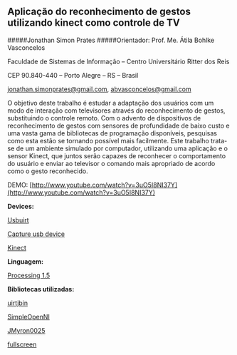## **Aplicação do reconhecimento de gestos utilizando kinect como controle de TV**
#####Jonathan Simon Prates
#####Orientador: Prof. Me. Átila Bohlke Vasconcelos

Faculdade de Sistemas de Informação – Centro Universitário Ritter dos Reis

CEP 90.840-440 – Porto Alegre – RS – Brasil

jonathan.simonprates@gmail.com, abvasconcelos@gmail.com

O objetivo deste trabalho é estudar a adaptação dos usuários com um modo de interação com televisores através do reconhecimento de gestos, substituindo o controle remoto. Com o advento de dispositivos de reconhecimento de gestos com sensores de profundidade de baixo custo e uma vasta gama de bibliotecas de programação disponíveis, pesquisas como esta estão se tornando possível mais facilmente. Este trabalho trata-se de um ambiente simulado por computador, utilizando uma aplicação e o sensor Kinect, que juntos serão capazes de reconhecer o comportamento do usuário e enviar ao televisor o comando mais apropriado de acordo como o gesto reconhecido.

DEMO: [http://www.youtube.com/watch?v=3uO5I8NI37Y](http://www.youtube.com/watch?v=3uO5I8NI37Y)

**Devices:**

[Usbuirt](http://www.usbuirt.com/)

[Capture usb device](http://bit.ly/w8zlaI)

[Kinect](http://www.xbox.com/pt-BR/Kinect)

**Linguagem:**

[Processing 1.5](http://processing.org/download/)

**Bibliotecas utilizadas:**

[uirtjbin](http://sourceforge.net/projects/uirt-j/)

[SimpleOpenNI](http://code.google.com/p/simple-openni/)

[JMyron0025](http://webcamxtra.sourceforge.net/download.shtml)

[fullscreen](http://bit.ly/Tfr6kt)